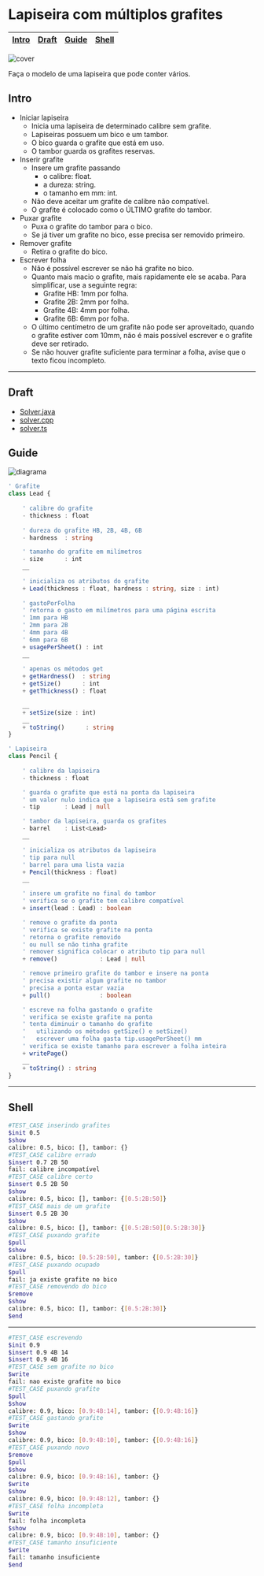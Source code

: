 # Lapiseira com múltiplos grafites

<!-- toch -->
[Intro](#intro) | [Draft](#draft) | [Guide](#guide) | [Shell](#shell)
-- | -- | -- | --
<!-- toch -->

![cover](cover.jpg)

Faça o modelo de uma lapiseira que pode conter vários.

## Intro

- Iniciar lapiseira
  - Inicia uma lapiseira de determinado calibre sem grafite.
  - Lapiseiras possuem um bico e um tambor.
  - O bico guarda o grafite que está em uso.
  - O tambor guarda os grafites reservas.
- Inserir grafite
  - Insere um grafite passando
    - o calibre: float.
    - a dureza: string.
    - o tamanho em mm: int.
  - Não deve aceitar um grafite de calibre não compatível.
  - O grafite é colocado como o ÚLTIMO grafite do tambor.
- Puxar grafite
  - Puxa o grafite do tambor para o bico.
  - Se já tiver um grafite no bico, esse precisa ser removido primeiro.
- Remover grafite
  - Retira o grafite do bico.
- Escrever folha
  - Não é possível escrever se não há grafite no bico.
  - Quanto mais macio o grafite, mais rapidamente ele se acaba. Para simplificar, use a seguinte regra:
    - Grafite HB: 1mm por folha.
    - Grafite 2B: 2mm por folha.
    - Grafite 4B: 4mm por folha.
    - Grafite 6B: 6mm por folha.
  - O último centímetro de um grafite não pode ser aproveitado, quando o grafite estiver com 10mm, não é mais possível escrever e o grafite deve ser retirado.
  - Se não houver grafite suficiente para terminar a folha, avise que o texto ficou incompleto.

***

## Draft

- [Solver.java](.cache/draft.java)
- [solver.cpp](.cache/draft.cpp)
- [solver.ts](.cache/draft.ts)

## Guide

![diagrama](diagrama.png)

<!-- load diagrama.puml fenced=ts:filter -->

```ts
' Grafite
class Lead {
    
    ' calibre do grafite
    - thickness : float
    
    ' dureza do grafite HB, 2B, 4B, 6B
    - hardness  : string

    ' tamanho do grafite em milímetros
    - size      : int
    __
  
    ' inicializa os atributos do grafite
    + Lead(thickness : float, hardness : string, size : int)
    
    ' gastoPorFolha
    ' retorna o gasto em milímetros para uma página escrita
    ' 1mm para HB
    ' 2mm para 2B
    ' 4mm para 4B
    ' 6mm para 6B
    + usagePerSheet() : int
    __
    
    ' apenas os métodos get
    + getHardness()  : string
    + getSize()      : int
    + getThickness() : float

    __
    + setSize(size : int)
    __
    + toString()      : string
}

' Lapiseira
class Pencil {
    
    ' calibre da lapiseira
    - thickness : float

    ' guarda o grafite que está na ponta da lapiseira
    ' um valor nulo indica que a lapiseira está sem grafite
    - tip       : Lead | null

    ' tambor da lapiseira, guarda os grafites
    - barrel    : List<Lead>
    __

    ' inicializa os atributos da lapiseira
    ' tip para null
    ' barrel para uma lista vazia
    + Pencil(thickness : float)
    __

    ' insere um grafite no final do tambor
    ' verifica se o grafite tem calibre compatível
    + insert(lead : Lead) : boolean

    ' remove o grafite da ponta
    ' verifica se existe grafite na ponta
    ' retorna o grafite removido
    ' ou null se não tinha grafite
    ' remover significa colocar o atributo tip para null
    + remove()            : Lead | null

    ' remove primeiro grafite do tambor e insere na ponta
    ' precisa existir algum grafite no tambor
    ' precisa a ponta estar vazia
    + pull()              : boolean

    ' escreve na folha gastando o grafite
    ' verifica se existe grafite na ponta
    ' tenta diminuir o tamanho do grafite 
    '   utilizando os métodos getSize() e setSize()
    '   escrever uma folha gasta tip.usagePerSheet() mm
    ' verifica se existe tamanho para escrever a folha inteira
    + writePage()
    __
    + toString() : string
}
```

<!-- load -->

***

## Shell

```bash
#TEST_CASE inserindo grafites
$init 0.5
$show
calibre: 0.5, bico: [], tambor: {}
#TEST_CASE calibre errado
$insert 0.7 2B 50
fail: calibre incompatível
#TEST_CASE calibre certo
$insert 0.5 2B 50
$show
calibre: 0.5, bico: [], tambor: {[0.5:2B:50]}
#TEST_CASE mais de um grafite
$insert 0.5 2B 30
$show
calibre: 0.5, bico: [], tambor: {[0.5:2B:50][0.5:2B:30]}
#TEST_CASE puxando grafite
$pull
$show
calibre: 0.5, bico: [0.5:2B:50], tambor: {[0.5:2B:30]}
#TEST_CASE puxando ocupado
$pull
fail: ja existe grafite no bico
#TEST_CASE removendo do bico
$remove
$show
calibre: 0.5, bico: [], tambor: {[0.5:2B:30]}
$end
```

***

```bash
#TEST_CASE escrevendo 
$init 0.9
$insert 0.9 4B 14
$insert 0.9 4B 16
#TEST_CASE sem grafite no bico
$write
fail: nao existe grafite no bico
#TEST_CASE puxando grafite
$pull
$show
calibre: 0.9, bico: [0.9:4B:14], tambor: {[0.9:4B:16]}
#TEST_CASE gastando grafite
$write
$show
calibre: 0.9, bico: [0.9:4B:10], tambor: {[0.9:4B:16]}
#TEST_CASE puxando novo
$remove
$pull
$show
calibre: 0.9, bico: [0.9:4B:16], tambor: {}
$write
$show
calibre: 0.9, bico: [0.9:4B:12], tambor: {}
#TEST_CASE folha incompleta
$write
fail: folha incompleta
$show
calibre: 0.9, bico: [0.9:4B:10], tambor: {}
#TEST_CASE tamanho insuficiente
$write
fail: tamanho insuficiente
$end
```

